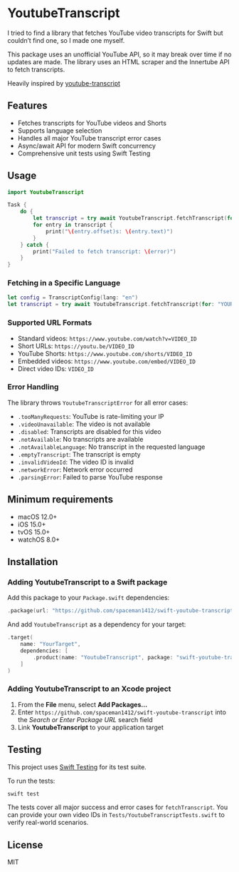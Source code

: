 # YoutubeTranscript

I tried to find a library that fetches YouTube video transcripts for Swift but couldn’t find one, so I made one myself.

This package uses an unofficial YouTube API, so it may break over time if no updates are made.
The library uses an HTML scraper and the Innertube API to fetch transcripts.

Heavily inspired by [youtube-transcript](https://github.com/Kakulukian/youtube-transcript)

## Features

- Fetches transcripts for YouTube videos and Shorts
- Supports language selection
- Handles all major YouTube transcript error cases
- Async/await API for modern Swift concurrency
- Comprehensive unit tests using Swift Testing

## Usage

```swift
import YoutubeTranscript

Task {
    do {
        let transcript = try await YoutubeTranscript.fetchTranscript(for: "YOUR_VIDEO_ID")
        for entry in transcript {
            print("\(entry.offset)s: \(entry.text)")
        }
    } catch {
        print("Failed to fetch transcript: \(error)")
    }
}
```

### Fetching in a Specific Language

```swift
let config = TranscriptConfig(lang: "en")
let transcript = try await YoutubeTranscript.fetchTranscript(for: "YOUR_VIDEO_ID", config: config)
```

### Supported URL Formats

- Standard videos: `https://www.youtube.com/watch?v=VIDEO_ID`
- Short URLs: `https://youtu.be/VIDEO_ID`
- YouTube Shorts: `https://www.youtube.com/shorts/VIDEO_ID`
- Embedded videos: `https://www.youtube.com/embed/VIDEO_ID`
- Direct video IDs: `VIDEO_ID`

### Error Handling

The library throws `YoutubeTranscriptError` for all error cases:

- `.tooManyRequests`: YouTube is rate-limiting your IP
- `.videoUnavailable`: The video is not available
- `.disabled`: Transcripts are disabled for this video
- `.notAvailable`: No transcripts are available
- `.notAvailableLanguage`: No transcript in the requested language
- `.emptyTranscript`: The transcript is empty
- `.invalidVideoId`: The video ID is invalid
- `.networkError`: Network error occurred
- `.parsingError`: Failed to parse YouTube response

## Minimum requirements

- macOS 12.0+
- iOS 15.0+
- tvOS 15.0+
- watchOS 8.0+

## Installation

### Adding YoutubeTranscript to a Swift package

Add this package to your `Package.swift` dependencies:

```swift
.package(url: "https://github.com/spaceman1412/swift-youtube-transcript.git", from: "1.0.0")
```

And add `YoutubeTranscript` as a dependency for your target:

```swift
.target(
    name: "YourTarget",
    dependencies: [
        .product(name: "YoutubeTranscript", package: "swift-youtube-transcript")
    ]
)
```

### Adding YoutubeTranscript to an Xcode project

1. From the **File** menu, select **Add Packages…**
1. Enter `https://github.com/spaceman1412/swift-youtube-transcript` into the
   _Search or Enter Package URL_ search field
1. Link **YoutubeTranscript** to your application target

## Testing

This project uses [Swift Testing](https://github.com/apple/swift-testing) for its test suite.

To run the tests:

```sh
swift test
```

The tests cover all major success and error cases for `fetchTranscript`. You can provide your own video IDs in `Tests/YoutubeTranscriptTests.swift` to verify real-world scenarios.

## License

MIT

